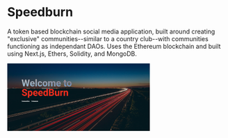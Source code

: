 # Speedburn
A token based blockchain social media application, built around creating "exclusive" communities--similar to a country club--with communities functioning as independant DAOs. Uses the Ethereum blockchain and built using Next.js, Ethers, Solidity, and MongoDB.

<img src="https://github.com/spaaacy/speedburn/blob/master/frontend/public/speedburn_banner.png?raw=true" width="65%" height="65%" />
